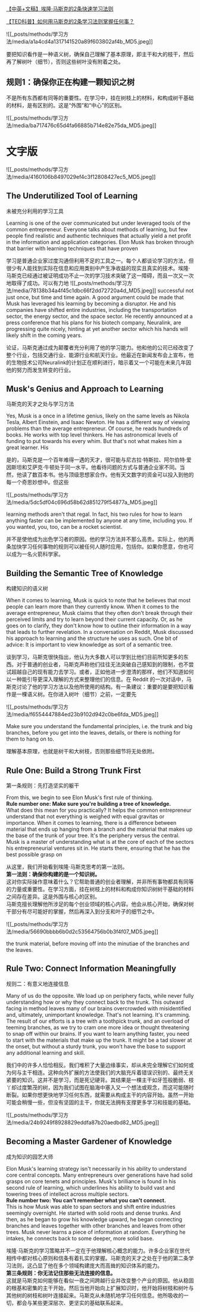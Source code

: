 [【中英+文稿】埃隆·马斯克的2条快速学习法则](https://www.bilibili.com/video/BV1GZjyzgEqc/?share_source=copy_web&vd_source=9c1e19a73fa7bd23bb37aa8d7467d862)

[【TED科普】如何用马斯克的2条学习法则掌握任何事？](https://www.bilibili.com/video/BV1SwT9zKEvw/?share_source=copy_web&vd_source=9c1e19a73fa7bd23bb37aa8d7467d862)



![[_posts/methods/学习方法/media/a1a4cd4a1317141520a89f603802af4b_MD5.jpeg]]

要把知识看作是一种语义树，确保自己理解了基本原理，即主干和大的枝干，然后再了解树叶（细节），否则这些树叶没有附着之处。

## 规则1：确保你正在构建一颗知识之树
不是所有东西都有同等的重要性。在学习中，挂在树枝上的材料，和构成树干基础的材料，是有区别的。这是“外围”和“中心”的区别。

![[_posts/methods/学习方法/media/ba717476c65d4fa66885b714e82e75da_MD5.jpeg]]



# 文字版
 ![[_posts/methods/学习方法/media/4160106b8497029ef4c3f12808427ec5_MD5.jpeg]]
 

## The Underutilized Tool of Learning
未被充分利用的学习工具

Learning is one of the over communicated but under leveraged tools of the common entrepreneur. Everyone talks about methods of learning, but few people find realistic and authentic techniques that actually yield a net profit in the information and application categories. Elon Musk has broken through that barrier with learning techniques that have proven

学习是普通企业家过度沟通但利用不足的工具之一。每个人都谈论学习的方法，但很少有人能找到实际在信息和应用类别中产生净收益的现实且真实的技术。埃隆·马斯克已经通过被证明成功不止一次的学习技术突破了这一障碍，而且一次又一次地取得了成功。可以有力地
 ![[_posts/methods/学习方法/media/78138b34a4f45c1dbc66f2dd72720a4d_MD5.jpeg]]
successful not just once, but time and time again. A good argument could be made that Musk has leveraged his learning by becoming a disruptor. He and his companies have shifted entire industries, including the transportation sector, the energy sector, and the space sector. He recently announced at a press conference that his plans for his biotech company, Neuralink, are progressing quite nicely, hinting at yet another sector which his hands will likely shift in the coming years.

论证，马斯克通过成为颠覆者充分利用了他的学习能力。他和他的公司已经改变了整个行业，包括交通行业、能源行业和航天行业。他最近在新闻发布会上宣布，他的生物技术公司Neuralink的计划正在顺利进行，暗示着又一个可能在未来几年因他的努力而发生转变的行业。


## Musk's Genius and Approach to Learning
马斯克的天才之处与学习方法

Yes, Musk is a once in a lifetime genius, likely on the same levels as Nikola Tesla, Albert Einstein, and Isaac Newton. He has a different way of viewing problems than the average entrepreneur. Of course, he reads hundreds of books. He works with top level thinkers. He has astronomical levels of funding to put towards his every whim. But that's not what makes him a great learner. His

是的，马斯克是一个百年难得一遇的天才，很可能与尼古拉·特斯拉、阿尔伯特·爱因斯坦和艾萨克·牛顿处于同一水平。他看待问题的方式与普通企业家不同。当然，他读了数百本书。他与顶级思想家合作。他有天文数字的资金可以投入到他的每一个奇思妙想中。但这些



![[_posts/methods/学习方法/media/5dc5df04c696d58b62d851279f54877a_MD5.jpeg]]

learning methods aren't that regal. In fact, his two rules for how to learn anything faster can be implemented by anyone at any time, including you. If you wanted, you, too, can be a rocket scientist.

并不是使他成为出色学习者的原因。他的学习方法并不那么高贵。实际上，他的两条加快学习任何事物的规则可以被任何人随时应用，包括你。如果你愿意，你也可以成为一名火箭科学家。


## Building the Semantic Tree of Knowledge
构建知识的语义树

When it comes to learning, Musk is quick to note that he believes that most people can learn more than they currently know. When it comes to the average entrepreneur, Musk claims that they often don't break through their perceived limits and try to learn beyond their current capacity. Or, as he goes on to clarify, they don't know how to outline their information in a way that leads to further revelation. In a conversation on Reddit, Musk discussed his approach to learning and the structure he uses as such. One bit of advice: It is important to view knowledge as sort of a semantic tree.

谈到学习，马斯克很快指出，他认为大多数人可以学到比他们目前所知更多的东西。对于普通的创业者，马斯克声称他们往往无法突破自己感知到的限制，也不尝试超越自己的现有能力去学习。或者，正如他进一步澄清的那样，他们不知道如何以一种能引导更深入理解的方式来整理他们的信息。在 Reddit 的一次对话中，马斯克讨论了他的学习方法以及他所使用的结构。有一条建议：重要的是要把知识看作是一棵语义树。在你进入树叶（细节）之前，一定要先


![[_posts/methods/学习方法/media/f6554447884ed23b9102d942c0be6fda_MD5.jpeg]]

Make sure you understand the fundamental principles, i.e. the trunk and big branches, before you get into the leaves, details, or there is nothing for them to hang on to.

理解基本原理，也就是树干和大树枝，否则那些细节将无处依附。


## Rule One: Build a Strong Trunk First
第一条规则：先打造坚实的躯干

From this, we begin to see Elon Musk's first rule of thinking.  
**Rule number one: Make sure you're building a tree of knowledge.**  
What does this mean for you practically? It helps the common entrepreneur understand that not everything is weighed with equal gravitas or importance. When it comes to learning, there is a difference between material that ends up hanging from a branch and the material that makes up the base of the trunk of your tree. It's the periphery versus the central.  
Musk is a master of understanding what is at the core of each of the sectors his entrepreneurial ventures sit in. He starts there, ensuring that he has the best possible grasp on

从这里，我们开始看到埃隆·马斯克思考的第一法则。  
**第一法则：确保你构建的是一个知识树。**  
这对你实际操作意味着什么？它帮助普通的创业者理解，并非所有事物都具有同等的力量或重要性。在学习方面，挂在树枝上的材料和构成你知识树树干基础的材料之间存在差异。这是外围与核心的区别。  
马斯克擅长理解他所涉足的每个创业领域的核心内容。他会从核心开始，确保对树干部分有尽可能好的掌握，然后再深入到分支和叶子的细节之中。


![[_posts/methods/学习方法/media/56690bbbb6b0d2c53564756b0b3f4f07_MD5.jpeg]]

the trunk material, before moving off into the minutiae of the branches and the leaves.


## Rule Two: Connect Information Meaningfully
规则二：有意义地连接信息

Many of us do the opposite. We load up on periphery facts, while never fully understanding how or why they connect back to the trunk. This outward facing in method leaves many of our brains overcrowded with misidentified and, ultimately, unimportant knowledge. That's not learning. It's cramming. The result of our efforts is a tree with a toothpick trunk, and an overload of teeming branches, as we try to cram one more idea or thought threatening to snap off within our brains. If you want to learn anything faster, you need to start with the materials that make up the trunk. It might be a tad slower at the onset, but without a sturdy trunk, you won't have the base to support any additional learning and skill.

我们中的许多人恰恰相反。我们堆积了大量边缘事实，却从未完全理解它们如何或为何与主干相连。这种向外扩展的方法使我们的大脑充斥着错误识别的、最终无关紧要的知识。这并不是学习，而是死记硬背。其结果是一棵主干如牙签般脆弱、枝丫却过度繁茂的树，因为我们试图在脑海中塞入又一个想法或观念，而这可能随时断裂。如果你想更快地学习任何东西，就需要从构成主干的内容开始。虽然一开始可能会稍慢一些，但没有坚固的主干，你就无法拥有支撑更多学习和技能的基础。


![[_posts/methods/学习方法/media/24b9249f8928829eddfa87b20aedbd82_MD5.jpeg]]


## Becoming a Master Gardener of Knowledge
成为知识的园艺大师

Elon Musk's learning strategy isn't necessarily in his ability to understand core central concepts. Many entrepreneurs over generations have had solid grasps on core tenets and principles. Musk's brilliance is found in his second rule of learning, which underlines his ability to build vast and towering trees of intellect across multiple sectors.  
**Rule number two: You can't remember what you can't connect.**  
This is how Musk was able to span sectors and shift entire industries seemingly overnight. He started with solid roots and dense trunks. And then, as he began to grow his knowledge upward, he began connecting branches and leaves together with other branches and leaves from other trees. Musk never learns a piece of information at random. Everything he intakes, he connects back to some deeper, more solid base.

埃隆·马斯克的学习策略并不一定在于他理解核心概念的能力。许多企业家在世代相传中都对核心原则和信条有着扎实的掌握。马斯克的天才之处在于他的第二条学习法则，这凸显了他在多个领域构建庞大而高耸的知识体系的能力。  
**第三条规则：你无法记住那些无法连接的信息。**  
这就是马斯克如何能够在看似一夜之间跨越行业并改变整个产业的原因。他从稳固的根基和密集的主干开始，然后当他开始向上扩展知识时，他开始将树枝和树叶与其他树的树枝和树叶连接起来。马斯克从未随机地学习任何信息。他所吸收的一切，都会与某些更深层次、更坚实的基础联系起来。
